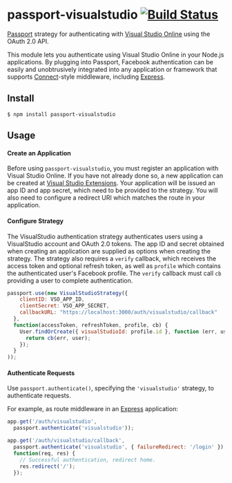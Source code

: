 # passport-visualstudio [![Build Status](https://travis-ci.org/mattdot/passport-visualstudio.svg?branch=master)](https://travis-ci.org/mattdot/passport-visualstudio)

[Passport](http://passportjs.org/) strategy for authenticating with [Visual Studio Online](http://www.visualstudio.com/)
using the OAuth 2.0 API.

This module lets you authenticate using Visual Studio Online in your Node.js applications.
By plugging into Passport, Facebook authentication can be easily and
unobtrusively integrated into any application or framework that supports
[Connect](http://www.senchalabs.org/connect/)-style middleware, including
[Express](http://expressjs.com/).

## Install

    $ npm install passport-visualstudio

## Usage

#### Create an Application

Before using `passport-visualstudio`, you must register an application with
Visual Studio Online.  If you have not already done so, a new application can be created at
[Visual Studio Extensions](https://app.vssps.visualstudio.com/app/register).  Your application will
be issued an app ID and app secret, which need to be provided to the strategy.
You will also need to configure a redirect URI which matches the route in your
application.

#### Configure Strategy

The VisualStudio authentication strategy authenticates users using a VisualStudio
account and OAuth 2.0 tokens.  The app ID and secret obtained when creating an
application are supplied as options when creating the strategy.  The strategy
also requires a `verify` callback, which receives the access token and optional
refresh token, as well as `profile` which contains the authenticated user's
Facebook profile.  The `verify` callback must call `cb` providing a user to
complete authentication.

```js
passport.use(new VisualStudioStrategy({
    clientID: VSO_APP_ID,
    clientSecret: VSO_APP_SECRET,
    callbackURL: "https://localhost:3000/auth/visualstudio/callback"
  },
  function(accessToken, refreshToken, profile, cb) {
    User.findOrCreate({ visualStudioId: profile.id }, function (err, user) {
      return cb(err, user);
    });
  }
));
```

#### Authenticate Requests

Use `passport.authenticate()`, specifying the `'visualstudio'` strategy, to
authenticate requests.

For example, as route middleware in an [Express](http://expressjs.com/)
application:

```js
app.get('/auth/visualstudio',
  passport.authenticate('visualstudio'));

app.get('/auth/visualstudio/callback',
  passport.authenticate('visualstudio', { failureRedirect: '/login' }),
  function(req, res) {
    // Successful authentication, redirect home.
    res.redirect('/');
  });
```
